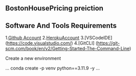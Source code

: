 ## BostonHousePricing preiction

## Software And Tools Requirements 

1.[Github Account](https://github.com)
2.[HerokuAccount](https://heroku.com)
3.[VSCodeIDE] (https://code.visualstudio.com/)
4.[GitCLI] (https://git-scm.com/book/en/v2/Getting-Started-The-Command-Line)

Create a new environment

...
conda create -p venv python==3.11.9 -y
...